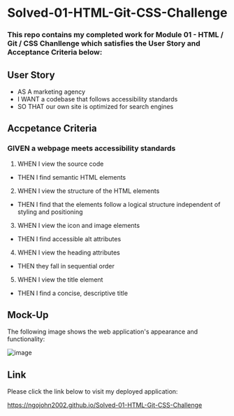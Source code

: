 # Solved-01-HTML-Git-CSS-Challenge
### This repo contains my completed work for Module 01 - HTML / Git / CSS Chanllenge which satisfies the User Story and Acceptance Criteria below:

##
## User Story
- AS A marketing agency
- I WANT a codebase that follows accessibility standards
- SO THAT our own site is optimized for search engines

##
## Accpetance Criteria
### GIVEN a webpage meets accessibility standards
1. WHEN I view the source code
- THEN I find semantic HTML elements
2. WHEN I view the structure of the HTML elements
- THEN I find that the elements follow a logical structure independent of styling and positioning
3. WHEN I view the icon and image elements
- THEN I find accessible alt attributes
4. WHEN I view the heading attributes
- THEN they fall in sequential order
5. WHEN I view the title element
- THEN I find a concise, descriptive title

##
## Mock-Up
The following image shows the web application's appearance and functionality:

![image](https://github.com/ngojohn2002/Solved-01-HTML-Git-CSS-Challenge/assets/30459021/13d8f1aa-4827-4435-a56a-8e9ddf44dc90)

##
## Link
Please click the link below to visit my deployed application:

https://ngojohn2002.github.io/Solved-01-HTML-Git-CSS-Challenge
